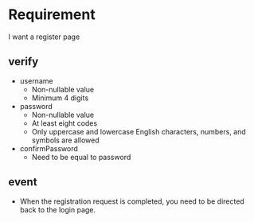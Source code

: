 # Requirement

I want a register page

## verify

- username
  - Non-nullable value
  - Minimum 4 digits
- password
  - Non-nullable value
  - At least eight codes
  - Only uppercase and lowercase English characters, numbers, and symbols are allowed
- confirmPassword
  - Need to be equal to password

## event

- When the registration request is completed, you need to be directed back to the login page.
